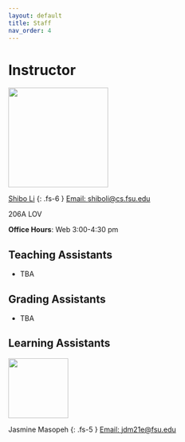 ```yaml
---
layout: default
title: Staff
nav_order: 4
---
```


# Instructor
<img src="../../assets/images/shibo.jpg" width=200 height=200>

[Shibo Li](https://imshibo.com/) 
{: .fs-6 }
[Email: shiboli@cs.fsu.edu](mailto:shiboli@cs.fsu.edu)

206A LOV

**Office Hours**: Web 3:00-4:30 pm

## Teaching Assistants
* TBA

## Grading Assistants
* TBA

## Learning Assistants

<img src="../../assets/images/jas.jpg" width=120 height=120>

Jasmine Masopeh
{: .fs-5 }
[Email: jdm21e@fsu.edu](mailto:jdm21e@fsu.edu)

<!-- # Teaching Assistants

<img src="../../assets/images/shibo.jpg" width=120 height=120>

Shibo Li 
{: .fs-5 }
[Email: shiboli@cs.fsu.edu](mailto:shiboli@cs.fsu.edu)

Office Hours: Web 12:30-10:300 pm, MEB 3346

<img src="../../assets/images/shibo.jpg" width=120 height=120>

Shibo Li 
{: .fs-5 }
[Email: shiboli@cs.fsu.edu](mailto:shiboli@cs.fsu.edu)

Office Hours: Web 12:30-10:300 pm, MEB 3346

<img src="../../assets/images/shibo.jpg" width=120 height=120>

Shibo Li 
{: .fs-5 }
[Email: shiboli@cs.fsu.edu](mailto:shiboli@cs.fsu.edu)

Office Hours: Web 12:30-10:300 pm, MEB 3346 -->


